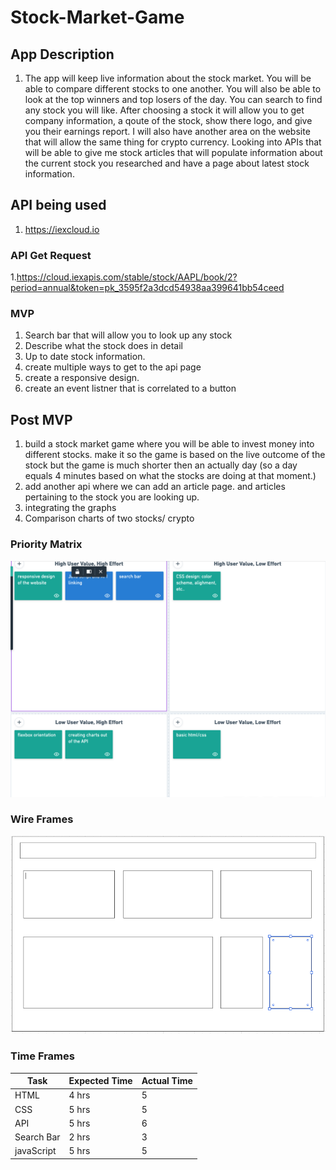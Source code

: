 
# Stock-Market-Game

## App Description
1. The app will keep live information about the stock market. You will be able to compare different stocks to one another. You will also be able to look at the top winners and top losers of the day. You can search to find any stock you will like. After choosing a stock it will allow you to get company information, a qoute of the stock, show there logo, and give you their earnings report. I will also have another area on the website that will allow the same thing for crypto currency. Looking into APIs that will be able to give me stock articles that will populate information about the current stock you researched and have a page about latest stock information. 

## API being used 
1. https://iexcloud.io

### API Get Request
1.https://cloud.iexapis.com/stable/stock/AAPL/book/2?period=annual&token=pk_3595f2a3dcd54938aa399641bb54ceed

### MVP
1. Search bar that will allow you to look up any stock
2. Describe what the stock does in detail
3. Up to date stock information.
4. create multiple ways to get to the api page
5. create a responsive design.
6. create an event listner that is correlated to a button


## Post MVP
1. build a stock market game where you will be able to invest money into different stocks. make it so the game is based on the live outcome of the stock but the game is much shorter then an actually day (so a day equals 4 minutes based on what the stocks are doing at that moment.)
2. add another api where we can add an article page. and articles pertaining to the stock you are looking up. 
3. integrating the graphs 
4. Comparison charts of two stocks/ crypto

### Priority Matrix

![priority matrix](priorities.png)

### Wire Frames

![Wire frame](wire-frame.png)









### Time Frames

| Task | Expected Time | Actual Time |
| ---- | ------------- | ----------- |
| HTML | 4 hrs         | 5        |
| CSS  | 5 hrs         | 5       |
| API  | 5 hrs         | 6       |
| Search Bar  | 2 hrs        | 3   |
| javaScript  | 5 hrs        | 5        |


​
